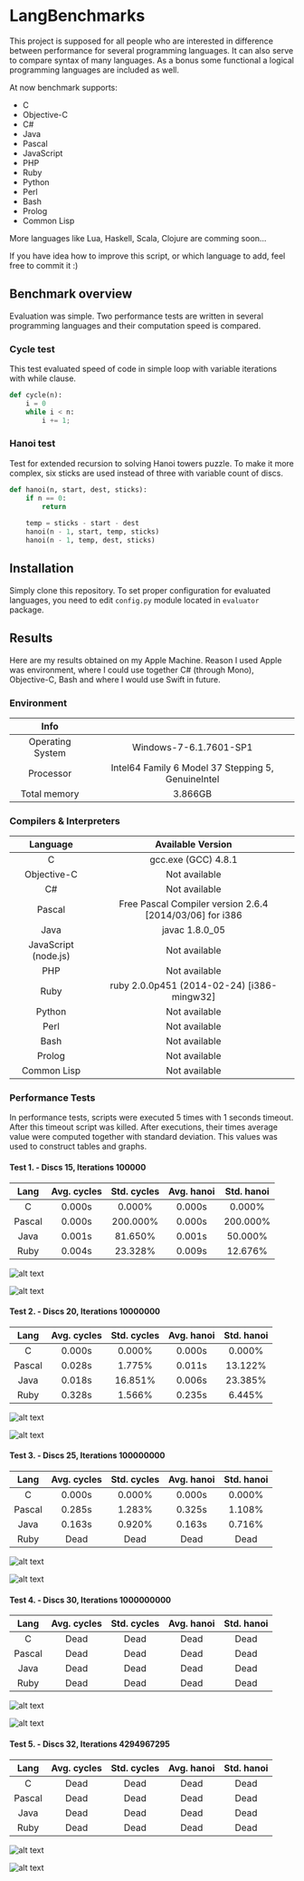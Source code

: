 
# LangBenchmarks

This project is supposed for all people who are interested in difference
between performance for several programming languages. It can also serve
to compare syntax of many languages. As a bonus some functional a logical
programming languages are included as well. 

At now benchmark supports:

  * C
  * Objective-C
  * C#
  * Java
  * Pascal
  * JavaScript
  * PHP
  * Ruby
  * Python
  * Perl
  * Bash
  * Prolog
  * Common Lisp

More languages like Lua, Haskell, Scala, Clojure are comming soon...

If you have idea how to improve this script, or which language to add, feel
free to commit it :)

## Benchmark overview

Evaluation was simple. Two performance tests are written in several programming
languages and their computation speed is compared.

### Cycle test

This test evaluated speed of code in simple loop with variable iterations with
while clause.

```python
def cycle(n):
    i = 0
    while i < n:
        i += 1;
```

### Hanoi test

Test for extended recursion to solving Hanoi towers puzzle. To make it more
complex, six sticks are used instead of three with variable count of discs.

```python
def hanoi(n, start, dest, sticks):
    if n == 0:
        return
    
    temp = sticks - start - dest
    hanoi(n - 1, start, temp, sticks)
    hanoi(n - 1, temp, dest, sticks)
```

## Installation

Simply clone this repository. To set proper configuration for evaluated
languages, you need to edit `config.py` module located in `evaluator` package.

## Results

Here are my results obtained on my Apple Machine. Reason I used Apple was
environment, where I could use together C# (through Mono), Objective-C,
Bash and where I would use Swift in future.

### Environment

| Info |  |
| :-----: | :-----: |
| Operating System | Windows-7-6.1.7601-SP1 |
| Processor | Intel64 Family 6 Model 37 Stepping 5, GenuineIntel |
| Total memory | 3.866GB |

### Compilers & Interpreters

| Language | Available Version |
| :-----: | :-----: |
| C | gcc.exe (GCC) 4.8.1 |
| Objective-C | Not available |
| C# | Not available |
| Pascal | Free Pascal Compiler version 2.6.4 [2014/03/06] for i386 |
| Java | javac 1.8.0_05 |
| JavaScript (node.js) | Not available |
| PHP | Not available |
| Ruby | ruby 2.0.0p451 (2014-02-24) [i386-mingw32] |
| Python | Not available |
| Perl | Not available |
| Bash | Not available |
| Prolog | Not available |
| Common Lisp | Not available |

### Performance Tests

In performance tests, scripts were executed 5 times with 1 seconds timeout.
After this timeout script was killed. After executions, their times average
value were computed together with standard deviation. This values was used
to construct tables and graphs.
#### Test 1. - Discs 15, Iterations 100000
    
| Lang | Avg. cycles | Std. cycles | Avg. hanoi | Std. hanoi |
| :-----: | :-----: | :-----: | :-----: | :-----: |
| C | 0.000s | 0.000% | 0.000s | 0.000% |
| Pascal | 0.000s | 200.000% | 0.000s | 200.000% |
| Java | 0.001s | 81.650% | 0.001s | 50.000% |
| Ruby | 0.004s | 23.328% | 0.009s | 12.676% |
    
![alt text](https://github.com/Morzeux/LangBenchmarks/tree/master/results/bar_graph1.svg "Bar graph results 1")

![alt text](https://github.com/Morzeux/LangBenchmarks/tree/master/results/box_graph1.svg "Box graph results 1")

#### Test 2. - Discs 20, Iterations 10000000
    
| Lang | Avg. cycles | Std. cycles | Avg. hanoi | Std. hanoi |
| :-----: | :-----: | :-----: | :-----: | :-----: |
| C | 0.000s | 0.000% | 0.000s | 0.000% |
| Pascal | 0.028s | 1.775% | 0.011s | 13.122% |
| Java | 0.018s | 16.851% | 0.006s | 23.385% |
| Ruby | 0.328s | 1.566% | 0.235s | 6.445% |
    
![alt text](https://github.com/Morzeux/LangBenchmarks/tree/master/results/bar_graph2.svg "Bar graph results 2")

![alt text](https://github.com/Morzeux/LangBenchmarks/tree/master/results/box_graph2.svg "Box graph results 2")

#### Test 3. - Discs 25, Iterations 100000000
    
| Lang | Avg. cycles | Std. cycles | Avg. hanoi | Std. hanoi |
| :-----: | :-----: | :-----: | :-----: | :-----: |
| C | 0.000s | 0.000% | 0.000s | 0.000% |
| Pascal | 0.285s | 1.283% | 0.325s | 1.108% |
| Java | 0.163s | 0.920% | 0.163s | 0.716% |
| Ruby | Dead | Dead | Dead | Dead |
    
![alt text](https://github.com/Morzeux/LangBenchmarks/tree/master/results/bar_graph3.svg "Bar graph results 3")

![alt text](https://github.com/Morzeux/LangBenchmarks/tree/master/results/box_graph3.svg "Box graph results 3")

#### Test 4. - Discs 30, Iterations 1000000000
    
| Lang | Avg. cycles | Std. cycles | Avg. hanoi | Std. hanoi |
| :-----: | :-----: | :-----: | :-----: | :-----: |
| C | Dead | Dead | Dead | Dead |
| Pascal | Dead | Dead | Dead | Dead |
| Java | Dead | Dead | Dead | Dead |
| Ruby | Dead | Dead | Dead | Dead |
    
![alt text](https://github.com/Morzeux/LangBenchmarks/tree/master/results/bar_graph4.svg "Bar graph results 4")

![alt text](https://github.com/Morzeux/LangBenchmarks/tree/master/results/box_graph4.svg "Box graph results 4")

#### Test 5. - Discs 32, Iterations 4294967295
    
| Lang | Avg. cycles | Std. cycles | Avg. hanoi | Std. hanoi |
| :-----: | :-----: | :-----: | :-----: | :-----: |
| C | Dead | Dead | Dead | Dead |
| Pascal | Dead | Dead | Dead | Dead |
| Java | Dead | Dead | Dead | Dead |
| Ruby | Dead | Dead | Dead | Dead |
    
![alt text](https://github.com/Morzeux/LangBenchmarks/tree/master/results/bar_graph5.svg "Bar graph results 5")

![alt text](https://github.com/Morzeux/LangBenchmarks/tree/master/results/box_graph5.svg "Box graph results 5")

